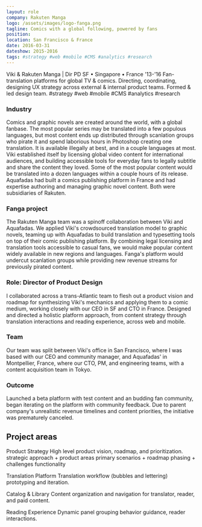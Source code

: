 ```yaml
---
layout: role
company: Rakuten Manga
logo: /assets/images/logo-fanga.png
tagline: Comics with a global following, powered by fans
position: 
location: San Francisco & France
date: 2016-03-31
dateshow: 2015-2016
tags: #strategy #web #mobile #CMS #analytics #research
---
```


Viki & Rakuten Manga | Dir PD SF • Singapore • France '13-'16
Fan-translation platforms for global TV & comics. Directing, coordinating, designing UX strategy across external & internal product teams. Formed & led design team. #strategy #web #mobile #CMS #analytics #research

### Industry

Comics and graphic novels are created around the world, with a global fanbase. The most popular series may be translated into a few populous languages, but most content ends up distributed through scanlation groups who pirate it and spend laborious hours in Photoshop creating one translation. It is available illegally at best, and in a couple languages at most.
Viki established itself by licensing global video content for international audiences, and building accessible tools for everyday fans to legally subtitle and share the content they loved. Some of the most popular content would be translated into a dozen languages within a couple hours of its release.
Aquafadas had built a comics publishing platform in France and had expertise authoring and managing graphic novel content. Both were subsidiaries of Rakuten.

### Fanga project

The Rakuten Manga team was a spinoff collaboration between Viki and Aquafadas. We applied Viki's crowdsourced translation model to graphic novels, teaming up with Aquafadas to build translation and typesetting tools on top of their comic publishing platform.
By combining legal licensing and translation tools accessible to casual fans, we would make popular content widely available in new regions and languages. Fanga's platform would undercut scanlation groups while providing new revenue streams for previously pirated content.

### Role: Director of Product Design
I collaborated across a trans-Atlantic team to flesh out a product vision and roadmap for synthesizing Viki's mechanics and applying them to a comic medium, working closely with our CEO in SF and CTO in France. Designed and directed a holistic platform approach, from content strategy through translation interactions and reading experience, across web and mobile.

### Team

Our team was split between Viki's office in San Francisco, where I was based with our CEO and community manager, and Aquafadas' in Montpellier, France, where our CTO, PM, and engineering teams, with a content acquisition team in Tokyo.

### Outcome

Launched a beta platform with test content and an budding fan community, began iterating on the platform with community feedback. Due to parent company's unrealistic revenue timelines and content priorities, the initiative was prematurely canceled.

## Project areas

Product Strategy
High level product vision, roadmap, and prioritization.
strategic approach + product areas
primary scenarios + roadmap phasing + challenges functionality

Translation Platform
Translation workflow (bubbles and lettering) prototyping and iteration.

Catalog & Library
Content organization and navigation for translator, reader, and paid content.

Reading Experience
Dynamic panel grouping behavior guidance, reader interactions.

